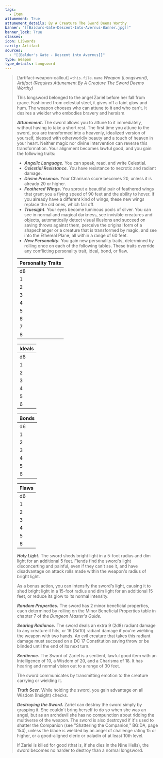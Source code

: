 ```yaml
---
tags:
  - Item
attunement: True
attunement_details: By A Creature The Sword Deems Worthy
banner: "[[Baldurs-Gate-Descent-Into-Avernus-Banner.jpg]]"
banner_lock: True
classes:
icon: LiSwords
rarity: Artifact
sources:
  - "[[Baldur's Gate - Descent into Avernus]]"
type: Weapon
type_details: Longsword
---
```

>[!artifact-weapon-callout] `=this.file.name`
>*Weapon (Longsword), Artifact (Requires Attunement By A Creature The Sword Deems Worthy)*
>
>This longsword belonged to the angel Zariel before her fall from grace. Fashioned from celestial steel, it gives off a faint glow and hum. The weapon chooses who can attune to it and who can't. It desires a wielder who embodies bravery and heroism.
>
>***Attunement.*** The sword allows you to attune to it immediately, without having to take a short rest. The first time you attune to the sword, you are transformed into a heavenly, idealized version of yourself, blessed with otherworldly beauty and a touch of heaven in your heart. Neither magic nor divine intervention can reverse this transformation. Your alignment becomes lawful good, and you gain the following traits:
>
>* ***Angelic Language.*** You can speak, read. and write Celestial.
>* ***Celestial Resistance.*** You have resistance to necrotic and radiant damage.
>* ***Divine Presence.*** Your Charisma score becomes 20, unless it is already 20 or higher.
>* ***Feathered Wings.*** You sprout a beautiful pair of feathered wings that grant you a flying speed of 90 feet and the ability to hover. If you already have a different kind of wings, these new wings replace the old ones, which fall off.
>* ***Truesight.*** Your eyes become luminous pools of silver. You can see in normal and magical darkness, see invisible creatures and objects, automatically detect visual illusions and succeed on saving throws against them, perceive the original form of a shapechanger or a creature that is transformed by magic, and see into the Ethereal Plane, all within a range of 60 feet.
>* ***New Personality.*** You gain new personality traits, determined by rolling once on each of the following tables. These traits override any conflicting personality trait, ideal, bond, or flaw.
>
>
>
>| Personality Traits |
>| --- |
>| d8 | Personality Trait |
>| 1 | I treat all beings, even enemies, with respect. |
>| 2 | I won't tell a lie. |
>| 3 | I enjoy sharing my philosophical worldview and experiences with others. |
>| 4 | I cut right to the chase in every conversation. |
>| 5 | I often quote (or misquote) religious texts. |
>| 6 | I anger quickly when I witness cruelty or injustice. |
>| 7 | My praise and trust are earned and never given freely. |
>| 8 | I like everything clean and organized. |
>
>
>
>| Ideals |
>| --- |
>| d6 | Ideal |
>| 1 | **Charity.** I always help those in need. (Good) |
>| 2 | **Faith.** I choose to follow the tenants of a particular lawful good deity to the letter. (Lawful) |
>| 3 | **Responsibility.** It is the duty of the strong to protect the weak. (Lawful) |
>| 4 | **Respect.** All people deserve to be treated with dignity. (Good) |
>| 5 | **Honor.** The way I conduct myself determines my reward in the afterlife. (Lawful) |
>| 6 | **Redemption.** All creatures are capable of change for the better. (Good) |
>
>
>
>| Bonds |
>| --- |
>| d6 | Bonds |
>| 1 | I have a favorite religious hymn that I constantly hum. |
>| 2 | I must keep a written record of my beliefs and the sins that I witness. When finished, this book will be my gift to the multiverse. |
>| 3 | I have cherished memories of Idyllglen, though I've only seen this bucolic town in dreams. |
>| 4 | I would die for those who fight beside me, regardless of their faults. |
>| 5 | I seek to honor the angel Zariel by destroying fiends and other evildoers wherever I find them. |
>| 6 | The *Sword of Zariel* has chosen me. I shall not fail to wield it justly. |
>
>
>
>| Flaws |
>| --- |
>| d6 | Flaws |
>| 1 | I am too quick to judge others. |
>| 2 | I offer forgiveness too readily. |
>| 3 | I will sacrifice innocent lives for the greater good. |
>| 4 | Flaw? What flaw? I am flawless. Utter perfection! |
>| 5 | I allow nothing to stand in the way of my crusade to eradicate evil from the multiverse. |
>| 6 | I ignore those who do not support my plans, for my calling is higher than all others. |
>
>***Holy Light.*** The sword sheds bright light in a 5-foot radius and dim light for an additional 5 feet. Fiends find the sword's light disconcerting and painful, even if they can't see it, and have disadvantage on attack rolls made within the weapon's radius of bright light.
>
>As a bonus action, you can intensify the sword's light, causing it to shed bright light in a 15-foot radius and dim light for an additional 15 feet, or reduce its glow to its normal intensity.
>
>***Random Properties.*** The sword has 2 minor beneficial properties, each determined by rolling on the Minor Beneficial Properties table in chapter 7 of the *Dungeon Master's Guide*.
>
>***Searing Radiance.*** The sword deals an extra 9 (2d8) radiant damage to any creature it hits, or 16 (3d10) radiant damage if you're wielding the weapon with two hands. An evil creature that takes this radiant damage must succeed on a DC 17 Constitution saving throw or be blinded until the end of its next turn.
>
>***Sentience.*** The Sword of Zariel is a sentient, lawful good item with an Intelligence of 10, a Wisdom of 20, and a Charisma of 18. It has hearing and normal vision out to a range of 30 feet.
>
>The sword communicates by transmitting emotion to the creature carrying or wielding it.
>
>***Truth Seer.*** While holding the sword, you gain advantage on all Wisdom (Insight) checks.
>
>***Destroying the Sword.*** Zariel can destroy the sword simply by grasping it. She couldn't bring herself to do so when she was an angel, but as an archdevil she has no compunction about ridding the multiverse of the weapon. The sword is also destroyed if it's used to shatter the Companion (see "Shattering the Companion," BG:DA, page 154), unless the blade is wielded by an angel of challenge rating 15 or higher, or a good-aligned cleric or paladin of at least 10th level.
>
>If Zariel is killed for good (that is, if she dies in the Nine Hells), the sword becomes no harder to destroy than a normal longsword.
>
>
